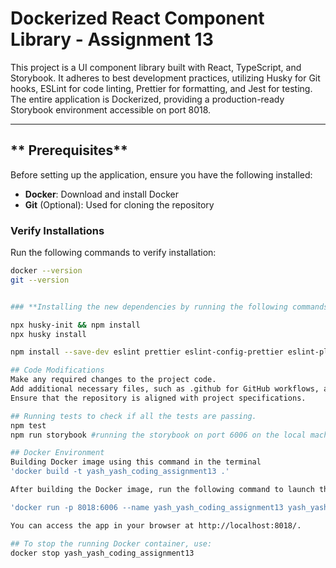 # Dockerized React Component Library - Assignment 13

This project is a UI component library built with React, TypeScript, and Storybook. It adheres to best development practices, utilizing Husky for Git hooks, ESLint for code linting, Prettier for formatting, and Jest for testing. The entire application is Dockerized, providing a production-ready Storybook environment accessible on port 8018.

---

## ** Prerequisites**

Before setting up the application, ensure you have the following installed:

- **Docker**: Download and install Docker
- **Git** (Optional): Used for cloning the repository

### **Verify Installations**

Run the following commands to verify installation:

```bash
docker --version
git --version


### **Installing the new dependencies by running the following commands**

npx husky-init && npm install
npx husky install

npm install --save-dev eslint prettier eslint-config-prettier eslint-plugin-prettier

## Code Modifications
Make any required changes to the project code.
Add additional necessary files, such as .github for GitHub workflows, as needed.
Ensure that the repository is aligned with project specifications.

## Running tests to check if all the tests are passing.
npm test
npm run storybook #running the storybook on port 6006 on the local machine

## Docker Environment
Building Docker image using this command in the terminal
'docker build -t yash_yash_coding_assignment13 .'

After building the Docker image, run the following command to launch the container and map the Storybook port (6006) to port 8018:

'docker run -p 8018:6006 --name yash_yash_coding_assignment13 yash_yash_coding_assignment13' using this command.

You can access the app in your browser at http://localhost:8018/.

## To stop the running Docker container, use:
docker stop yash_yash_coding_assignment13

```
